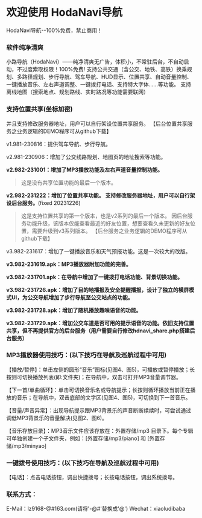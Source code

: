 # 欢迎使用 HodaNavi导航
HodaNavi导航--100%免费，禁止商用！

### 软件纯净清爽
小路导航（HodaNavi）——纯净清爽无广告，体积小，不常驻后台，不自动启动，不过度索取权限！100%免费!
支持公共交通（含公交、地铁、高铁）换乘规划、多路径规划、步行导航、驾车导航、HUD显示、位置共享、自动音量控制、一键播放音乐、左右声道调整、一键拨打电话、支持特大字体......等功能。
支持离线地图（搜索地点、规划路线、实时路况等功能需要联网）

### 支持位置共享(坐标加密)
并且支持修改服务器地址，用户可以自行架设位置共享服务。
【后台位置共享服务之业务逻辑的DEMO程序可从github下载】

v1.981-230816：提供驾车导航、步行导航。

v2.981-230906：增加了公交线路规划、地图页的地址搜索等功能。

**v2.982-231001：增加了MP3播放功能及左右声道音量控制功能。**

>   这是没有共享位置功能的最后一个版本。

**v2.982-231222：增加了位置共享功能。 支持修改服务器地址，用户可以自行架设后台服务。**(fixed 20231226)

>  这是支持位置共享的第一个版本，也是v2系列的最后一个版本。
>  因后台服务功能升级，该版本仅能查看最近的好友位置，想要查看久未更新的好友位置，需要升级到v3系列版本。
>  【后台服务之业务逻辑的DEMO程序可从github下载】

v3.982-231617：增加了一键播放音乐和天气预报功能。这是一次较大的改版。

**v3.982-231619.apk：MP3播放器附加功能的完善。**

**v3.982-231701.apk：在导航中增加了一键拨打电话功能、背景切换功能。**

**v3.982-231726.apk：增加了目的地播报及安全提醒播报，设计了独立的横屏模式UI，为公交导航增加了步行导航至公交站点的功能。**

**v3.982-231728.apk：增加了随机播放趣味语音的功能。**

**v3.982-231729.apk：增加公交车道是否可用的提示语音的功能。依旧支持位置共享，但不再提供官方的后台服务（用户需要自行修改hdnavi_share.php搭建后台服务）**

### MP3播放器使用技巧：(以下技巧在导航及巡航过程中可用)
【播放/暂停】：单击左侧的圆形“音乐”图标(见图4、图5)，可播放或暂停播放；长按则可切换播放列表(即:文件夹)；在导航中，双击可打开MP3音量调节器。

【下一首/单曲循环】：单击可切换音乐名或导航提示；长按则循环播放当前正在播放的音乐；在导航中，双击底部的文字区(见图4、图5)，可切换到下一首音乐。

【音量/声音异常】：出现导航提示跟MP3背景乐的声音断断续续时，可尝试通过调低MP3背景乐的音量解决(见图2、图6)。

【音乐存放目录】：MP3音乐文件应该存放在：外置存储/mp3 目录下。每个专辑可单独创建一个子文件夹，例如：[外置存储/mp3/piano] 和 [外置存储/mp3/minyao]

### 一键拨号使用技巧：(以下技巧在导航及巡航过程中可用)
【电话】：点击电话按钮，调出快捷拨号；长按电话按钮，调出系统拨号。

### 联系方式：
E-Mail：lz9168-@#163.com(请将'-@#'替换成'@')
Wechat：xiaoludibaba
